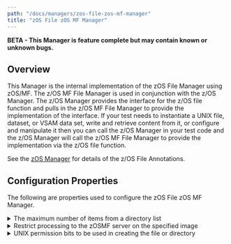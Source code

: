 ```yaml
---
path: "/docs/managers/zos-file-zos-mf-manager"
title: "zOS File zOS MF Manager"
---
```


**BETA - This Manager is feature complete but may contain known or unknown bugs.**

## Overview
This Manager is the internal implementation of the zOS File Manager using zOS/MF. The z/OS MF File Manager is used in conjunction with the z/OS Manager. The z/OS Manager provides the interface for the z/OS file function and pulls in the z/OS MF File Manager to provide the implementation of the interface. If your test needs to instantiate a UNIX file, dataset, or VSAM data set, write and retrieve content from it, or configure and manipulate it then you can call the z/OS Manager in your test code and the z/OS Manager will call the z/OS MF File Manager to provide the implementation via the z/OS file function.  <p> See the <a href="/docs/managers/zos-manager">zOS Manager</a> for details of the z/OS File Annotations.





## Configuration Properties

The following are properties used to configure the zOS File zOS MF Manager.
 
<details>
<summary>The maximum number of items from a directory list</summary>

| Property: | The maximum number of items from a directory list |
| --------------------------------------- | :------------------------------------- |
| Name: | zosfile.unix.[imageid].directory.list.max.items |
| Description: | The maximum number of items zOSMF returns when listing the content of a directory |
| Required:  | No |
| Default value: | 1000 |
| Valid values: | $validValues |
| Examples: | <code>zosfile.unix.[imageid].directory.list.max.items=1000</code><br> |

</details>
 
<details>
<summary>Restrict processing to the zOSMF server on the specified image</summary>

| Property: | Restrict processing to the zOSMF server on the specified image |
| --------------------------------------- | :------------------------------------- |
| Name: | zosfile.zosmf.[imageid].restrict.to.image |
| Description: | Use only the zOSMF server running on the image associated with the zOS data set or file |
| Required:  | No |
| Default value: | False |
| Valid values: | $validValues |
| Examples: | <code>zosfile.zosmf.restrict.to.image=true</code><br> <cods>zosfile.zosmf.SYSA.restrict.to.image=true</code> |

</details>
 
<details>
<summary>UNIX permission bits to be used in creating the file or directory</summary>

| Property: | UNIX permission bits to be used in creating the file or directory |
| --------------------------------------- | :------------------------------------- |
| Name: | zosfile.[imageid].unix.file.permission |
| Description: | The UNIX file or directory permission bits to be used in creating the file or directory |
| Required:  | No |
| Default value: | None |
| Valid values: | $validValues |
| Examples: | <code>zosfile.unix.file.permission=rwxrwx---</code><br> <code>zosfile.SYSA.unix.file.permission=rwxrwxrrx</code> |

</details>
